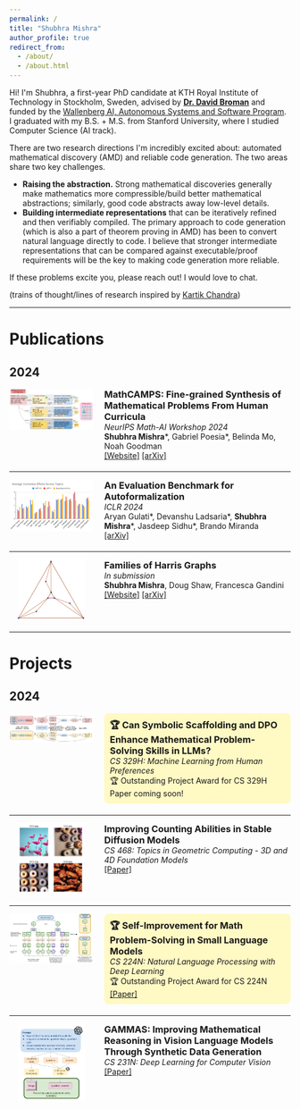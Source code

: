 ```yaml
---
permalink: /
title: "Shubhra Mishra"
author_profile: true
redirect_from: 
  - /about/
  - /about.html
---
```


Hi! I'm Shubhra, a first-year PhD candidate at KTH Royal Institute of Technology in Stockholm, Sweden, advised by [**Dr. David Broman**](https://people.kth.se/~dbro/) and funded by the [Wallenberg AI, Autonomous Systems and Software Program](https://wasp-sweden.org). I graduated with my B.S. + M.S. from Stanford University, where I studied Computer Science (AI track). 

There are two research directions I'm incredibly excited about: automated mathematical discovery (AMD) and reliable code generation. The two areas share two key challenges. 
* **Raising the abstraction.** Strong mathematical discoveries generally make mathematics more compressible/build better mathematical abstractions; similarly, good code abstracts away low-level details. 
* **Building intermediate representations** that can be iteratively refined and then verifiably compiled. The primary approach to code generation (which is also a part of theorem proving in AMD) has been to convert natural language directly to code. I believe that stronger intermediate representations that can be compared against executable/proof requirements will be the key to making code generation more reliable.

If these problems excite you, please reach out! I would love to chat.

<object type="image/svg+xml" data="../images/trains_of_thought.svg"></object>
(trains of thought/lines of research inspired by [Kartik Chandra](https://cs.stanford.edu/~kach/))


---

# Publications
## 2024

<div style="display: flex; align-items: flex-start; margin-bottom: 20px;">
  <div style="flex: 0 0 150px; margin-right: 20px;">
    <img src="../images/mathcamps.png" alt="MathCAMPS" style="width: 100%;">
  </div>
  <div>
    <h3 style="margin: 0;"> 
      MathCAMPS: Fine-grained Synthesis of Mathematical Problems From Human Curricula
    </h3>
    <i>NeurIPS Math-AI Workshop 2024</i>  <br>
    <b>Shubhra Mishra</b>*, Gabriel Poesia*, Belinda Mo, Noah Goodman
    <br>
    <a href="https://mathcamps.cc">[Website]</a>
    <a href="https://arxiv.org/abs/2407.00900">[arXiv]</a>
  </div>
</div>

---

<div style="display: flex; align-items: flex-start; margin-bottom: 20px;">
  <div style="flex: 0 0 150px; margin-right: 20px;">
    <img src="../images/lean4_benchmark.png" alt="Lean4 Benchmark" style="width: 100%;">
  </div>
  <div>
    <h3 style="margin: 0;"> 
      An Evaluation Benchmark for Autoformalization
    </h3>
    <i>ICLR 2024</i> <br>
    Aryan Gulati*, Devanshu Ladsaria*, <b>Shubhra Mishra</b>*, Jasdeep Sidhu*, Brando Miranda
    <br>
    <a href="https://arxiv.org/abs/2406.06555">[arXiv]</a>
  </div>
</div>

---

<div style="display: flex; align-items: flex-start; margin-bottom: 20px;">
  <div style="flex: 0 0 150px; margin-right: 20px; text-align: center;">
    <img src="../images/harris_graphs.png" alt="Harris Graphs" style="width: 80%;">
  </div>
  <div>
    <h3 style="margin: 0;"> 
      Families of Harris Graphs
    </h3>
    <i>In submission</i> <br>
    <b>Shubhra Mishra</b>, Doug Shaw, Francesca Gandini
    <br>
    <a href="https://sites.google.com/view/harris-graphs/">[Website]</a>
    <a href="https://arxiv.org/abs/2312.10936">[arXiv]</a>
  </div>
</div>

---

# Projects
## 2024

<div style="display: flex; align-items: flex-start; margin-bottom: 20px;">
  <div style="flex: 0 0 150px; margin-right: 20px;">
    <img src="../images/cs329h.png" alt="DPO for Math Reasoning" style="width: 100%;">
  </div>
  <div style="background-color: #fff9c4; padding: 10px; border-radius: 8px;">
    <h3 style="margin: 0;"> 
      🏆 Can Symbolic Scaffolding and DPO Enhance Mathematical Problem-Solving Skills in LLMs?
    </h3>
    <i>CS 329H: Machine Learning from Human Preferences</i>  <br>
    🏆 Outstanding Project Award for CS 329H <br>
    Paper coming soon! 
  </div>
</div>

---

<div style="display: flex; align-items: flex-start; margin-bottom: 20px;">
  <div style="flex: 0 0 150px; margin-right: 20px;">
    <img src="../images/counting_diffusion.png" alt="Counting in Diffusion Models" style="width: 80%; display: block; margin: 0 auto;">
  </div>
  <div>
    <h3 style="margin: 0;"> 
      Improving Counting Abilities in Stable Diffusion Models
    </h3>
    <i>CS 468: Topics in Geometric Computing - 3D and 4D Foundation Models</i>  <br>
    <a href="https://drive.google.com/file/d/1MWTOSqMJmf8QobD0jJU1gz22O1w3VADn/view?usp=sharing">[Paper]</a>
  </div>
</div>

---

<div style="display: flex; align-items: flex-start; margin-bottom: 20px;">
  <div style="flex: 0 0 150px; margin-right: 20px;">
    <img src="../images/cs224n.png" alt="Self-Improvement in Small Language Models" style="width: 100%;">
  </div>
  <div style="background-color: #fff9c4; padding: 10px; border-radius: 8px;">
    <h3 style="margin: 0;"> 
      🏆 Self-Improvement for Math Problem-Solving in Small Language Models
    </h3>
    <i>CS 224N: Natural Language Processing with Deep Learning</i> <br>
    🏆 Outstanding Project Award for CS 224N <br>
    <a href="https://web.stanford.edu/class/archive/cs/cs224n/cs224n.1244/final-projects/ArtyomShaposhnikovRobertoGarciaTorresShubhraMishra.pdf">[Paper]</a>
  </div>
</div>

---

<div style="display: flex; align-items: flex-start; margin-bottom: 20px;">
  <div style="flex: 0 0 150px; margin-right: 20px;">
    <img src="../images/cs231n.png" alt="Synthetic Data Generation for Visual Math Reasoning" style="width: 80%; display: block; margin: 0 auto;">
  </div>
  <div>
    <h3 style="margin: 0;"> 
      GAMMAS: Improving Mathematical Reasoning in Vision Language Models Through Synthetic Data Generation
    </h3>
    <i>CS 231N: Deep Learning for Computer Vision</i> <br>
    <a href="https://drive.google.com/file/d/1AWcZ93xKpaMAAGD0CjOZzT5Ew6TonuAm/view?usp=sharing">[Paper]</a>
  </div>
</div>


